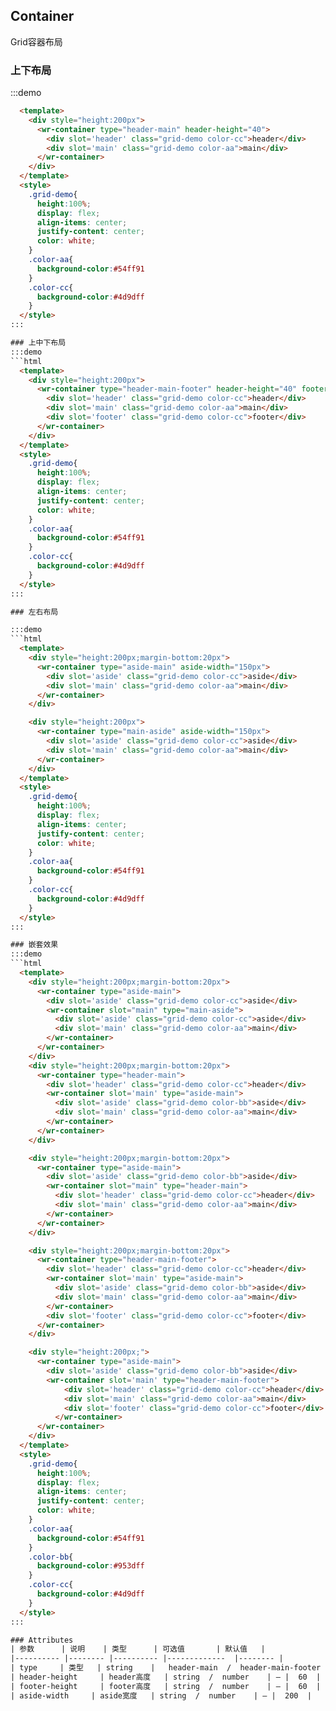 ## Container
Grid容器布局


### 上下布局
:::demo
```html
  <template>
    <div style="height:200px">
      <wr-container type="header-main" header-height="40">
        <div slot='header' class="grid-demo color-cc">header</div>
        <div slot='main' class="grid-demo color-aa">main</div>
      </wr-container>
    </div>
  </template>
  <style>
    .grid-demo{
      height:100%;
      display: flex;
      align-items: center;
      justify-content: center;
      color: white;
    }
    .color-aa{
      background-color:#54ff91
    }
    .color-cc{
      background-color:#4d9dff
    }
  </style>
:::

### 上中下布局
:::demo
```html
  <template>
    <div style="height:200px">
      <wr-container type="header-main-footer" header-height="40" footer-height="40">
        <div slot='header' class="grid-demo color-cc">header</div>
        <div slot='main' class="grid-demo color-aa">main</div>
        <div slot='footer' class="grid-demo color-cc">footer</div>
      </wr-container>
    </div>
  </template>
  <style>
    .grid-demo{
      height:100%;
      display: flex;
      align-items: center;
      justify-content: center;
      color: white;
    }
    .color-aa{
      background-color:#54ff91
    }
    .color-cc{
      background-color:#4d9dff
    }
  </style>
:::

### 左右布局

:::demo
```html
  <template>
    <div style="height:200px;margin-bottom:20px">
      <wr-container type="aside-main" aside-width="150px">
        <div slot='aside' class="grid-demo color-cc">aside</div>
        <div slot='main' class="grid-demo color-aa">main</div>
      </wr-container>
    </div>

    <div style="height:200px">
      <wr-container type="main-aside" aside-width="150px">
        <div slot='aside' class="grid-demo color-cc">aside</div>
        <div slot='main' class="grid-demo color-aa">main</div>
      </wr-container>
    </div>
  </template>
  <style>
    .grid-demo{
      height:100%;
      display: flex;
      align-items: center;
      justify-content: center;
      color: white;
    }
    .color-aa{
      background-color:#54ff91
    }
    .color-cc{
      background-color:#4d9dff
    }
  </style>
:::

### 嵌套效果
:::demo
```html
  <template>
    <div style="height:200px;margin-bottom:20px">
      <wr-container type="aside-main">
        <div slot='aside' class="grid-demo color-cc">aside</div>
        <wr-container slot="main" type="main-aside">
          <div slot='aside' class="grid-demo color-cc">aside</div>
          <div slot='main' class="grid-demo color-aa">main</div>
        </wr-container>
      </wr-container>
    </div>
    <div style="height:200px;margin-bottom:20px">
      <wr-container type="header-main">
        <div slot='header' class="grid-demo color-cc">header</div>
        <wr-container slot='main' type="aside-main">
          <div slot='aside' class="grid-demo color-bb">aside</div>
          <div slot='main' class="grid-demo color-aa">main</div>
        </wr-container>
      </wr-container>
    </div>

    <div style="height:200px;margin-bottom:20px">
      <wr-container type="aside-main">
        <div slot='aside' class="grid-demo color-bb">aside</div>
        <wr-container slot="main" type="header-main">
          <div slot='header' class="grid-demo color-cc">header</div>
          <div slot='main' class="grid-demo color-aa">main</div>
        </wr-container>
      </wr-container>
    </div>

    <div style="height:200px;margin-bottom:20px">
      <wr-container type="header-main-footer">
        <div slot='header' class="grid-demo color-cc">header</div>
        <wr-container slot='main' type="aside-main">
          <div slot='aside' class="grid-demo color-bb">aside</div>
          <div slot='main' class="grid-demo color-aa">main</div>
        </wr-container>
        <div slot='footer' class="grid-demo color-cc">footer</div>
      </wr-container>
    </div>

    <div style="height:200px;">
      <wr-container type="aside-main">
        <div slot='aside' class="grid-demo color-bb">aside</div>
        <wr-container slot='main' type="header-main-footer">
            <div slot='header' class="grid-demo color-cc">header</div>
            <div slot='main' class="grid-demo color-aa">main</div>
            <div slot='footer' class="grid-demo color-cc">footer</div>
          </wr-container>
      </wr-container>
    </div>
  </template>
  <style>
    .grid-demo{
      height:100%;
      display: flex;
      align-items: center;
      justify-content: center;
      color: white;
    }
    .color-aa{
      background-color:#54ff91
    }
    .color-bb{
      background-color:#953dff
    }
    .color-cc{
      background-color:#4d9dff
    }
  </style>
:::

### Attributes
| 参数      | 说明    | 类型      | 可选值       | 默认值   |
|---------- |-------- |---------- |-------------  |-------- |
| type     | 类型   | string    |   header-main  /  header-main-footer  /  aisde-main  /  main-aside |     —    |
| header-height     | header高度   | string  /  number    | — |  60  |
| footer-height     | footer高度   | string  /  number    | — |  60  |
| aside-width     | aside宽度   | string  /  number    | — |  200  |
